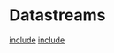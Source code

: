 # Datastreams
[include](File:web-dashboard/for-developers/products/datastreams/datastream_name.md)
[include](File:web-dashboard/for-developers/products/datastreams/alias.md)

